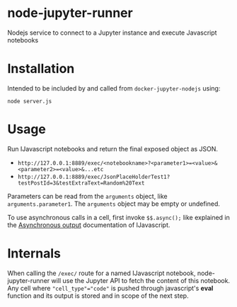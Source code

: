 # node-jupyter-runner
Nodejs service to connect to a Jupyter instance and execute Javascript notebooks

# Installation

Intended to be included by and called from `docker-jupyter-nodejs` using:

`node server.js`

# Usage

Run IJavascript notebooks and return the final exposed object as JSON.

* `http://127.0.0.1:8889/exec/<notebookname>?<parameter1>=<value>&<parameter2>=<value>&...etc`
* `http://127.0.0.1:8889/exec/JsonPlaceHolderTest1?testPostId=3&testExtraText=Random%20Text`

Parameters can be read from the `arguments` object, like `arguments.parameter1`. The `arguments` object may be empty or undefined.

To use asynchronous calls in a cell, first invoke `$$.async();` like explained in the [Asynchronous output](https://n-riesco.github.io/ijavascript/doc/async.ipynb.html) documentation of IJavascript.

# Internals

When calling the `/exec/` route for a named IJavascript notebook, node-jupyter-runner will use the Jupyter API to fetch the content of this notebook. Any cell where `"cell_type"="code"` is pushed through javascript's **eval** function and its output is stored and in scope of the next step.
